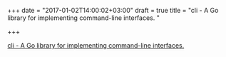 +++
date = "2017-01-02T14:00:02+03:00"
draft = true
title = "cli - A Go library for implementing command-line interfaces. "

+++

<p><a href="https://t.co/hgLYmCo0EO">cli - A Go library for implementing command-line interfaces. </a></p>
